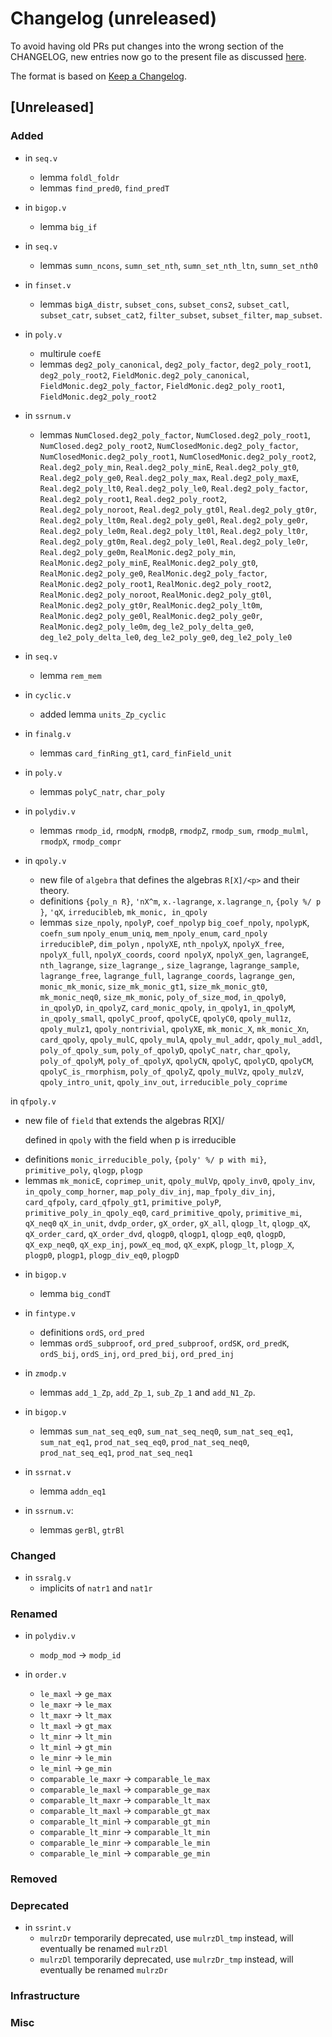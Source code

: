 # Changelog (unreleased)

To avoid having old PRs put changes into the wrong section of the CHANGELOG,
new entries now go to the present file as discussed
[here](https://github.com/math-comp/math-comp/wiki/Agenda-of-the-April-23rd-2019-meeting-9h30-to-12h30#avoiding-issues-with-changelog).

The format is based on [Keep a Changelog](https://keepachangelog.com/en/1.0.0/).

## [Unreleased]

### Added

- in `seq.v`
  + lemma `foldl_foldr`
  + lemmas `find_pred0`, `find_predT`

- in `bigop.v`
  + lemma `big_if`

- in `seq.v`
  + lemmas `sumn_ncons`, `sumn_set_nth`, `sumn_set_nth_ltn`,
    `sumn_set_nth0`

- in `finset.v`
  + lemmas `bigA_distr`, `subset_cons`, `subset_cons2`, `subset_catl`,
    `subset_catr`, `subset_cat2`, `filter_subset`, `subset_filter`,
    `map_subset`.

- in `poly.v`
  + multirule `coefE`
  + lemmas `deg2_poly_canonical`, `deg2_poly_factor`,
    `deg2_poly_root1`, `deg2_poly_root2`,
    `FieldMonic.deg2_poly_canonical`, `FieldMonic.deg2_poly_factor`,
    `FieldMonic.deg2_poly_root1`, `FieldMonic.deg2_poly_root2`

- in `ssrnum.v`
  + lemmas `NumClosed.deg2_poly_factor`, `NumClosed.deg2_poly_root1`,
    `NumClosed.deg2_poly_root2`, `NumClosedMonic.deg2_poly_factor`,
    `NumClosedMonic.deg2_poly_root1`,
    `NumClosedMonic.deg2_poly_root2`, `Real.deg2_poly_min`,
    `Real.deg2_poly_minE`, `Real.deg2_poly_gt0`, `Real.deg2_poly_ge0`,
    `Real.deg2_poly_max`, `Real.deg2_poly_maxE`, `Real.deg2_poly_lt0`,
    `Real.deg2_poly_le0`, `Real.deg2_poly_factor`,
    `Real.deg2_poly_root1`, `Real.deg2_poly_root2`,
    `Real.deg2_poly_noroot`, `Real.deg2_poly_gt0l`,
    `Real.deg2_poly_gt0r`, `Real.deg2_poly_lt0m`,
    `Real.deg2_poly_ge0l`, `Real.deg2_poly_ge0r`,
    `Real.deg2_poly_le0m`, `Real.deg2_poly_lt0l`,
    `Real.deg2_poly_lt0r`, `Real.deg2_poly_gt0m`,
    `Real.deg2_poly_le0l`, `Real.deg2_poly_le0r`,
    `Real.deg2_poly_ge0m`, `RealMonic.deg2_poly_min`,
    `RealMonic.deg2_poly_minE`, `RealMonic.deg2_poly_gt0`,
    `RealMonic.deg2_poly_ge0`, `RealMonic.deg2_poly_factor`,
    `RealMonic.deg2_poly_root1`, `RealMonic.deg2_poly_root2`,
    `RealMonic.deg2_poly_noroot`, `RealMonic.deg2_poly_gt0l`,
    `RealMonic.deg2_poly_gt0r`, `RealMonic.deg2_poly_lt0m`,
    `RealMonic.deg2_poly_ge0l`, `RealMonic.deg2_poly_ge0r`,
    `RealMonic.deg2_poly_le0m`, `deg_le2_poly_delta_ge0`,
    `deg_le2_poly_delta_le0`, `deg_le2_poly_ge0`, `deg_le2_poly_le0`

- in `seq.v`
  + lemma `rem_mem`

- in `cyclic.v`
  + added lemma `units_Zp_cyclic`
- in `finalg.v`
  + lemmas `card_finRing_gt1`, `card_finField_unit` 

- in `poly.v`
  + lemmas `polyC_natr`, `char_poly`

- in `polydiv.v`
  + lemmas `rmodp_id`, `rmodpN`, `rmodpB`, `rmodpZ`, `rmodp_sum`,
    `rmodp_mulml`, `rmodpX`, `rmodp_compr`

- in `qpoly.v`
  + new file of `algebra` that defines the algebras `R[X]/<p>` and their theory.
  + definitions `{poly_n R}`, `'nX^m`, `x.-lagrange`, `x.lagrange_n`,
    `{poly %/ p }`, `'qX`, `irreducibleb`, `mk_monic, in_qpoly`
  + lemmas `size_npoly`, `npolyP`, `coef_npolyp` `big_coef_npoly`,
  `npolypK`, `coefn_sum` `npoly_enum_uniq`, `mem_npoly_enum`, 
  `card_npoly` `irreducibleP`, `dim_polyn` , `npolyXE`, `nth_npolyX`,
  `npolyX_free`, `npolyX_full`, `npolyX_coords`, `coord npolyX`,
  `npolyX_gen`, `lagrangeE`, `nth_lagrange`, `size_lagrange_`, `size_lagrange`,
  `lagrange_sample`, `lagrange_free`, `lagrange_full`, `lagrange_coords`,
  `lagrange_gen`, `monic_mk_monic`, `size_mk_monic_gt1`, `size_mk_monic_gt0`,
  `mk_monic_neq0`, `size_mk_monic`, `poly_of_size_mod`, `in_qpoly0`, 
  `in_qpolyD`, `in_qpolyZ`, `card_monic_qpoly`, `in_qpoly1`, `in_qpolyM`, 
  `in_qpoly_small`, `qpolyC_proof`, `qpolyCE`, `qpolyC0`, 
  `qpoly_mul1z`, `qpoly_mulz1`, `qpoly_nontrivial`, `qpolyXE`, `mk_monic_X`, 
  `mk_monic_Xn`, `card_qpoly`, `qpoly_mulC`, `qpoly_mulA`, `qpoly_mul_addr`, 
  `qpoly_mul_addl`, `poly_of_qpoly_sum`, `poly_of_qpolyD`, `qpolyC_natr`, 
  `char_qpoly`, `poly_of_qpolyM`, `poly_of_qpolyX`, `qpolyCN`, 
  `qpolyC`, `qpolyCD`, `qpolyCM`, `qpolyC_is_rmorphism`, 
  `poly_of_qpolyZ`, `qpoly_mulVz`, `qpoly_mulzV`, `qpoly_intro_unit`,
  `qpoly_inv_out`, `irreducible_poly_coprime`
   
in `qfpoly.v`
  + new file of `field` that extends the algebras R[X]/<p> defined in `qpoly`
    with the field when p is irreducible
  + definitions `monic_irreducible_poly`, `{poly' %/ p with mi}`, 
    `primitive_poly`, `qlogp`, `plogp`
  + lemmas `mk_monicE`,  `coprimep_unit`, `qpoly_mulVp`, `qpoly_inv0`,
  `qpoly_inv`, `in_qpoly_comp_horner`, `map_poly_div_inj`, 
  `map_fpoly_div_inj`, `card_qfpoly`, `card_qfpoly_gt1`, `primitive_polyP`, 
  `primitive_poly_in_qpoly_eq0`, `card_primitive_qpoly`, 
  `primitive_mi`, `qX_neq0` `qX_in_unit`, `dvdp_order`, `gX_order`, `gX_all`, 
  `qlogp_lt`, `qlogp_qX`, `qX_order_card`, `qX_order_dvd`, `qlogp0`, `qlogp1`, 
  `qlogp_eq0`, `qlogpD`, 
  `qX_exp_neq0`, `qX_exp_inj`, `powX_eq_mod`, `qX_expK`, `plogp_lt`, 
  `plogp_X`, `plogp0`, `plogp1`, `plogp_div_eq0`, `plogpD`
   
- in `bigop.v`
  + lemma `big_condT`

- in `fintype.v`
  + definitions `ordS`, `ord_pred`
  + lemmas `ordS_subproof`, `ord_pred_subproof`, `ordSK`, `ord_predK`,
  `ordS_bij`, `ordS_inj`, `ord_pred_bij`, `ord_pred_inj`

- in `zmodp.v`
  + lemmas `add_1_Zp`, `add_Zp_1`, `sub_Zp_1` and `add_N1_Zp`.

- in `bigop.v`
  + lemmas `sum_nat_seq_eq0`, `sum_nat_seq_neq0`, `sum_nat_seq_eq1`,
    `sum_nat_eq1`, `prod_nat_seq_eq0`, `prod_nat_seq_neq0`,
    `prod_nat_seq_eq1`, `prod_nat_seq_neq1`

- in `ssrnat.v`
  + lemma `addn_eq1`

- in `ssrnum.v`:
  + lemmas `gerBl`, `gtrBl`

### Changed

- in `ssralg.v`
  + implicits of `natr1` and `nat1r`

### Renamed

- in `polydiv.v`
  + `modp_mod` -> `modp_id`

- in `order.v`
  + `le_maxl` -> `ge_max`
  + `le_maxr` -> `le_max`
  + `lt_maxr` -> `lt_max`
  + `lt_maxl` -> `gt_max`
  + `lt_minr` -> `lt_min`
  + `lt_minl` -> `gt_min`
  + `le_minr` -> `le_min`
  + `le_minl` -> `ge_min`
  + `comparable_le_maxr` -> `comparable_le_max`
  + `comparable_le_maxl` -> `comparable_ge_max`
  + `comparable_lt_maxr` -> `comparable_lt_max`
  + `comparable_lt_maxl` -> `comparable_gt_max`
  + `comparable_lt_minl` -> `comparable_gt_min`
  + `comparable_lt_minr` -> `comparable_lt_min`
  + `comparable_le_minr` -> `comparable_le_min`
  + `comparable_le_minl` -> `comparable_ge_min`

### Removed

### Deprecated

- in `ssrint.v`
  + `mulrzDr` temporarily deprecated, use `mulrzDl_tmp` instead, will eventually be renamed `mulrzDl`
  + `mulrzDl` temporarily deprecated, use `mulrzDr_tmp` instead, will eventually be renamed `mulrzDr`

### Infrastructure

### Misc

